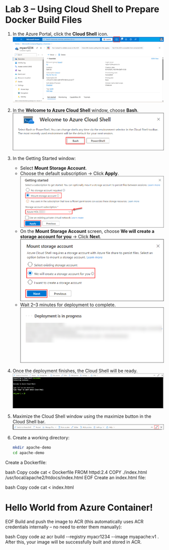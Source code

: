 # Lab 3 – Using Cloud Shell to Prepare Docker Build Files

1. In the Azure Portal, click the **Cloud Shell** icon.  
   ![](./azurelab/csd.5.png)

2. In the **Welcome to Azure Cloud Shell** window, choose **Bash**.  
   ![](./azurelab/csd1.png)

3. In the Getting Started window:  
   - Select **Mount Storage Account**.  
   - Choose the default subscription → Click **Apply**.  
     ![](./azurelab/csd2.png)  
   - On the **Mount Storage Account** screen, choose **We will create a storage account for you** → Click **Next**.  
     ![](./azurelab/csd3.png)  
   - Wait 2–3 minutes for deployment to complete.  
     ![](./azurelab/csd4.png)  

4. Once the deployment finishes, the Cloud Shell will be ready.  
   ![](./azurelab/csd5.png)  

5. Maximize the Cloud Shell window using the maximize button in the Cloud Shell bar.  
   ![](./azurelab/csd6.png)  

6. Create a working directory:  
   ```bash
   mkdir apache-demo
   cd apache-demo
Create a Dockerfile:

bash
Copy code
cat <<EOF > Dockerfile
FROM httpd:2.4
COPY ./index.html /usr/local/apache2/htdocs/index.html
EOF
Create an index.html file:

bash
Copy code
cat <<EOF > index.html
<html>
  <head><title>Hello World</title></head>
  <body><h1>Hello World from Azure Container!</h1></body>
</html>
EOF
Build and push the image to ACR (this automatically uses ACR credentials internally – no need to enter them manually):

bash
Copy code
az acr build --registry myacr1234 --image myapache:v1 .
After this, your image will be successfully built and stored in ACR.
